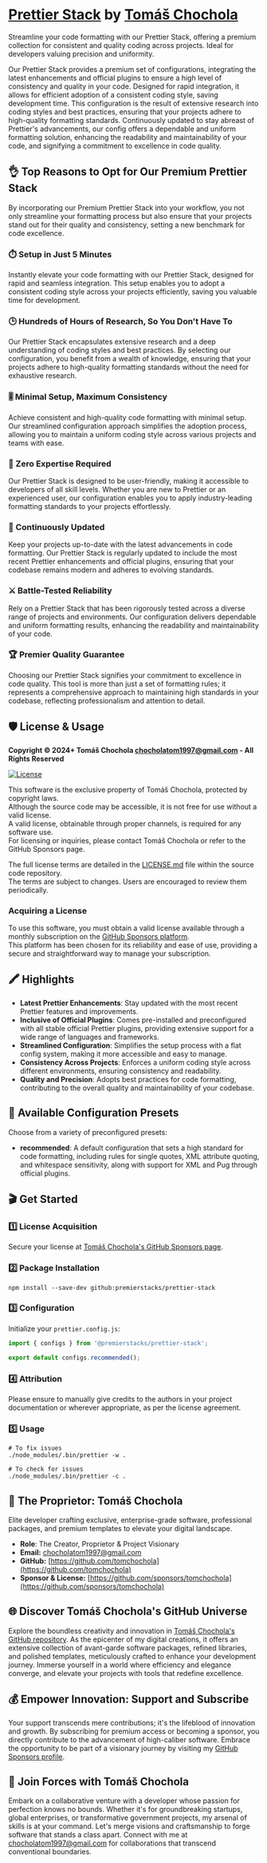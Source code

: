 # [Prettier Stack](https://github.com/premierstacks/prettier-stack) by [Tomáš Chochola](https://github.com/tomchochola)

Streamline your code formatting with our Prettier Stack, offering a premium collection for consistent and quality coding across projects. Ideal for developers valuing precision and uniformity.

Our Prettier Stack provides a premium set of configurations, integrating the latest enhancements and official plugins to ensure a high level of consistency and quality in your code. Designed for rapid integration, it allows for efficient adoption of a consistent coding style, saving development time. This configuration is the result of extensive research into coding styles and best practices, ensuring that your projects adhere to high-quality formatting standards. Continuously updated to stay abreast of Prettier's advancements, our config offers a dependable and uniform formatting solution, enhancing the readability and maintainability of your code, and signifying a commitment to excellence in code quality.

## 👌 Top Reasons to Opt for Our Premium Prettier Stack

By incorporating our Premium Prettier Stack into your workflow, you not only streamline your formatting process but also ensure that your projects stand out for their quality and consistency, setting a new benchmark for code excellence.

### ⏱️ Setup in Just 5 Minutes

Instantly elevate your code formatting with our Prettier Stack, designed for rapid and seamless integration. This setup enables you to adopt a consistent coding style across your projects efficiently, saving you valuable time for development.

### 🕒 Hundreds of Hours of Research, So You Don't Have To

Our Prettier Stack encapsulates extensive research and a deep understanding of coding styles and best practices. By selecting our configuration, you benefit from a wealth of knowledge, ensuring that your projects adhere to high-quality formatting standards without the need for exhaustive research.

### 🎚️ Minimal Setup, Maximum Consistency

Achieve consistent and high-quality code formatting with minimal setup. Our streamlined configuration approach simplifies the adoption process, allowing you to maintain a uniform coding style across various projects and teams with ease.

### 📘 Zero Expertise Required

Our Prettier Stack is designed to be user-friendly, making it accessible to developers of all skill levels. Whether you are new to Prettier or an experienced user, our configuration enables you to apply industry-leading formatting standards to your projects effortlessly.

### 🔄 Continuously Updated

Keep your projects up-to-date with the latest advancements in code formatting. Our Prettier Stack is regularly updated to include the most recent Prettier enhancements and official plugins, ensuring that your codebase remains modern and adheres to evolving standards.

### ⚔️ Battle-Tested Reliability

Rely on a Prettier Stack that has been rigorously tested across a diverse range of projects and environments. Our configuration delivers dependable and uniform formatting results, enhancing the readability and maintainability of your code.

### 🏆 Premier Quality Guarantee

Choosing our Prettier Stack signifies your commitment to excellence in code quality. This tool is more than just a set of formatting rules; it represents a comprehensive approach to maintaining high standards in your codebase, reflecting professionalism and attention to detail.

## 🛡️ License & Usage

**Copyright © 2024+ Tomáš Chochola <chocholatom1997@gmail.com> - All Rights Reserved**

[![License](https://img.shields.io/badge/License-©_Proprietary-blue.svg)](LICENSE.md)

This software is the exclusive property of Tomáš Chochola, protected by copyright laws.<br />
Although the source code may be accessible, it is not free for use without a valid license.<br />
A valid license, obtainable through proper channels, is required for any software use.<br />
For licensing or inquiries, please contact Tomáš Chochola or refer to the GitHub Sponsors page.

The full license terms are detailed in the [LICENSE.md](LICENSE.md) file within the source code repository.<br />
The terms are subject to changes. Users are encouraged to review them periodically.

### Acquiring a License

To use this software, you must obtain a valid license available through a monthly subscription on the [GitHub Sponsors platform](https://github.com/sponsors/tomchochola).<br />
This platform has been chosen for its reliability and ease of use, providing a secure and straightforward way to manage your subscription.

## 🖍️ Highlights

- **Latest Prettier Enhancements**: Stay updated with the most recent Prettier features and improvements.
- **Inclusive of Official Plugins**: Comes pre-installed and preconfigured with all stable official Prettier plugins, providing extensive support for a wide range of languages and frameworks.
- **Streamlined Configuration**: Simplifies the setup process with a flat config system, making it more accessible and easy to manage.
- **Consistency Across Projects**: Enforces a uniform coding style across different environments, ensuring consistency and readability.
- **Quality and Precision**: Adopts best practices for code formatting, contributing to the overall quality and maintainability of your codebase.

## 🎨 Available Configuration Presets

Choose from a variety of preconfigured presets:

- **recommended**: A default configuration that sets a high standard for code formatting, including rules for single quotes, XML attribute quoting, and whitespace sensitivity, along with support for XML and Pug through official plugins.

## 🎬 Get Started

### 1️⃣ License Acquisition

Secure your license at [Tomáš Chochola's GitHub Sponsors page](https://github.com/sponsors/tomchochola).

### 2️⃣ Package Installation

```shell
npm install --save-dev github:premierstacks/prettier-stack
```

### 3️⃣ Configuration

Initialize your `prettier.config.js`:

```js
import { configs } from '@premierstacks/prettier-stack';

export default configs.recommended();
```

### 4️⃣ Attribution

Please ensure to manually give credits to the authors in your project documentation or wherever appropriate, as per the license agreement.

### 5️⃣ Usage

```shell
# To fix issues
./node_modules/.bin/prettier -w .

# To check for issues
./node_modules/.bin/prettier -c .
```

## 🤵 The Proprietor: Tomáš Chochola

Elite developer crafting exclusive, enterprise-grade software, professional packages, and premium templates to elevate your digital landscape.

- **Role**: The Creator, Proprietor & Project Visionary
- **Email:** <chocholatom1997@gmail.com>
- **GitHub:** [https://github.com/tomchochola](https://github.com/tomchochola)
- **Sponsor & License:** [https://github.com/sponsors/tomchochola](https://github.com/sponsors/tomchochola)

## 🌐 Discover Tomáš Chochola's GitHub Universe

Explore the boundless creativity and innovation in [Tomáš Chochola's GitHub repository](https://github.com/tomchochola). As the epicenter of my digital creations, it offers an extensive collection of avant-garde software packages, refined libraries, and polished templates, meticulously crafted to enhance your development journey. Immerse yourself in a world where efficiency and elegance converge, and elevate your projects with tools that redefine excellence.

## 💰 Empower Innovation: Support and Subscribe

Your support transcends mere contributions; it's the lifeblood of innovation and growth. By subscribing for premium access or becoming a sponsor, you directly contribute to the advancement of high-caliber software. Embrace the opportunity to be part of a visionary journey by visiting my [GitHub Sponsors profile](https://github.com/sponsors/tomchochola).

## 🤝 Join Forces with Tomáš Chochola

Embark on a collaborative venture with a developer whose passion for perfection knows no bounds. Whether it's for groundbreaking startups, global enterprises, or transformative government projects, my arsenal of skills is at your command. Let's merge visions and craftsmanship to forge software that stands a class apart. Connect with me at [chocholatom1997@gmail.com](mailto:chocholatom1997@gmail.com) for collaborations that transcend conventional boundaries.
